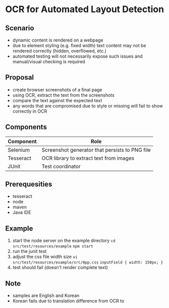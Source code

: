 # OCR for Automated Layout Detection

## Scenario

- dynamic content is rendered on a webpage
- due to element styling (e.g. fixed width) text content may not be rendered correctly (hidden, overflowed, etc.)
- automated testing will not necessarily expose such issues and manual/visual checking is required

## Proposal

- create browser screenshots of a final page
- using OCR, extract the text from the screenshots
- compare the text against the expected text
- any words that are compromised due to style or missing will fail to show correctly in OCR

## Components

| Component | Role |
|-----------|------|
| Selenium | Screenshot generator that persists to PNG file |
| Tesseract | OCR library to extract text from images |
| JUnit | Test coordinator |


## Prerequesities

- tesseract 
- node 
- maven
- Java IDE


## Example

1. start the node server on the example directory
`cd src/test/resources/example`
`npm start`
2. run the junit test
3. adjust the css file width size
`vi src/test/resources/example/src/App.css`
`inputField { width: 150px; }`
4. test should fail (doesn't render complete text)


## Note

- samples are English and Korean
- Korean fails due to translation difference from OCR to 



